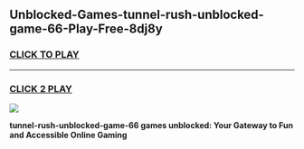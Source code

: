 
## Unblocked-Games-tunnel-rush-unblocked-game-66-Play-Free-8dj8y
<h3>
<a href="https://premium76.site?title=tunnel-rush-unblocked-game-66&ref=18A1">CLICK TO PLAY</a></h3>
<hr>

<h3>
<a href="https://premium76.site?title=tunnel-rush-unblocked-game-66&ref=18A1">CLICK 2 PLAY</a>
  
</h3>

<a href="https://premium76.site?title=tunnel-rush-unblocked-game-66&ref=18A1"><img src="https://clearcache.store/games.png"></a>


**tunnel-rush-unblocked-game-66 games unblocked: Your Gateway to Fun and Accessible Online Gaming**
